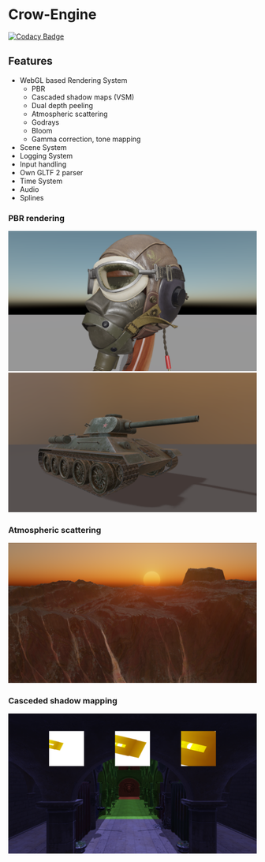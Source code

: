 # Crow-Engine

[![Codacy Badge](https://api.codacy.com/project/badge/Grade/41e808853c354aaf8c6190c2fc104e62)](https://www.codacy.com/app/racz1666/Crow-Engine?utm_source=github.com&amp;utm_medium=referral&amp;utm_content=racz16/Crow-Engine&amp;utm_campaign=Badge_Grade)

## Features

- WebGL based Rendering System
  - PBR
  - Cascaded shadow maps (VSM)
  - Dual depth peeling
  - Atmospheric scattering
  - Godrays
  - Bloom
  - Gamma correction, tone mapping
- Scene System
- Logging System
- Input handling
- Own GLTF 2 parser
- Time System
- Audio
- Splines

### PBR rendering

![World War 2 flight helmet](screenshots/helmet.png)
![T-34](screenshots/t-34.png)

### Atmospheric scattering

![atmospheric scattering](screenshots/atmosphericScattering.png)

### Casceded shadow mapping

![cascaded shadow mapping](screenshots/shadow.png)